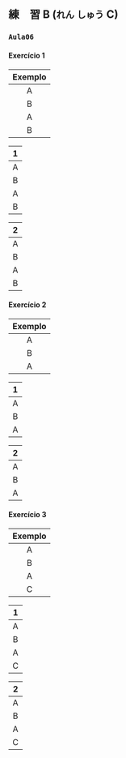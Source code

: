 ## 練　習 B (`れん` `しゅう` C)

### `Aula06`

#### Exercício 1

|Exemplo|
|:-:|
|A|あのう, これ, おみやげです。|
|B|えっ, なんですか。|
|A|コーヒーです。どうぞ。|
|B|どうも　ありがとう　ございます。|

|1|
|:-:|
|A|あのう, これ, おみやげです。|
|B|えっ, なんですか。|
|A|チョコレートです。どうぞ。|
|B|どうも　ありがとう　ございます。|

|2|
|:-:|
|A|あのう, これ, おみやげです。|
|B|えっ, なんですか。|
|A|ボールペンです。どうぞ。|
|B|どうも　ありがとう　ございます。|

#### Exercício 2

|Exemplo|
|:-:|
|A|それは　なんですか。|
|B|これですか。えいごの　CDです。|
|A|そうですか。|

|1|
|:-:|
|A|それは　なんですか。|
|B|これですか。びょういんの　カードです。|
|A|そうですか。|

|2|
|:-:|
|A|それは　なんですか。|
|B|これですか。くるまの　かぎです。|
|A|そうですか。|

#### Exercício 3

|Exemplo|
|:-:|
|A|この　かさは　ミラーさんのですか。|
|B|いいえ, ちがいます。|
|A|だれのですか。|
|C|あ、わたしのです。ありがとう<br>ございます。|

|1|
|:-:|
|A|この　ノートは　ミラーさんのですか。|
|B|いいえ, ちがいます。|
|A|だれのですか。|
|C|あ、わたしのです。ありがとう<br>ございます。|

|2|
|:-:|
|A|この　えんぴつは　ミラーさんのですか。|
|B|いいえ, ちがいます。|
|A|だれのですか。|
|C|あ、わたしのです。ありがとう<br>ございます。|
